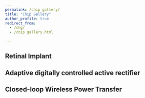 ```yaml
---
permalink: /chip gallery/
title: "Chip Gallery"
author_profile: true
redirect_from: 
  - /chg/
  - /chip gallery.html

---
```


## Retinal Implant

## Adaptive digitally controlled active rectifier 

## Closed-loop Wireless Power Transfer 


